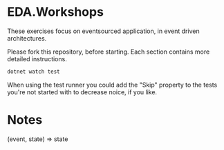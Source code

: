 # EDA.Workshops

These exercises focus on eventsourced application, in event driven architectures.

Please fork this repository, before starting. Each section contains more detailed instructions.

```bash
dotnet watch test
```

When using the test runner you could add the "Skip" property to the tests you're not started with to decrease noice, if you like.


# Notes
(event, state) => state